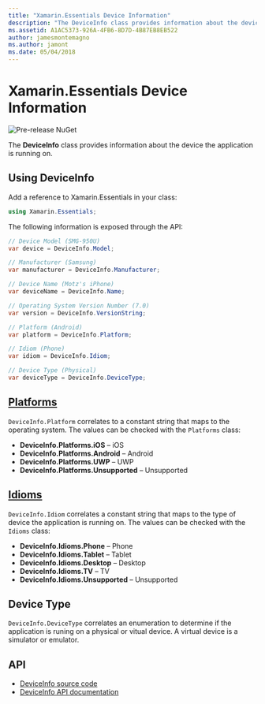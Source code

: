 ```yaml
---
title: "Xamarin.Essentials Device Information"
description: "The DeviceInfo class provides information about the device the application is running on."
ms.assetid: A1AC5373-926A-4FB6-8D7D-4B87EB8EB522
author: jamesmontemagno
ms.author: jamont
ms.date: 05/04/2018
---
```

# Xamarin.Essentials Device Information

![Pre-release NuGet](~/media/shared/pre-release.png)

The **DeviceInfo** class provides information about the device the application is running on.

## Using DeviceInfo

Add a reference to Xamarin.Essentials in your class:

```csharp
using Xamarin.Essentials;
```

The following information is exposed through the API:

```csharp
// Device Model (SMG-950U)
var device = DeviceInfo.Model;

// Manufacturer (Samsung)
var manufacturer = DeviceInfo.Manufacturer;

// Device Name (Motz's iPhone)
var deviceName = DeviceInfo.Name;

// Operating System Version Number (7.0)
var version = DeviceInfo.VersionString;

// Platform (Android)
var platform = DeviceInfo.Platform;

// Idiom (Phone)
var idiom = DeviceInfo.Idiom;

// Device Type (Physical)
var deviceType = DeviceInfo.DeviceType;
```

## [Platforms](xref:Xamarin.Essentials.DeviceInfo.Platforms)

`DeviceInfo.Platform` correlates to a constant string that maps to the operating system. The values can be checked with the `Platforms` class:

- **DeviceInfo.Platforms.iOS** – iOS
- **DeviceInfo.Platforms.Android** – Android
- **DeviceInfo.Platforms.UWP** – UWP
- **DeviceInfo.Platforms.Unsupported** – Unsupported

## [Idioms](xref:Xamarin.Essentials.DeviceInfo.Idioms)

`DeviceInfo.Idiom` correlates a constant string that maps to the type of device the application is running on. The values can be checked with the `Idioms` class:

- **DeviceInfo.Idioms.Phone** – Phone
- **DeviceInfo.Idioms.Tablet** – Tablet
- **DeviceInfo.Idioms.Desktop** – Desktop
- **DeviceInfo.Idioms.TV** – TV
- **DeviceInfo.Idioms.Unsupported** – Unsupported

## Device Type

`DeviceInfo.DeviceType` correlates an enumeration to determine if the application is runing on a physical or vitual device. A virtual device is a simulator or emulator.

## API

- [DeviceInfo source code](https://github.com/xamarin/Essentials/tree/master/Xamarin.Essentials/DeviceInfo)
- [DeviceInfo API documentation](xref:Xamarin.Essentials.DeviceInfo)
